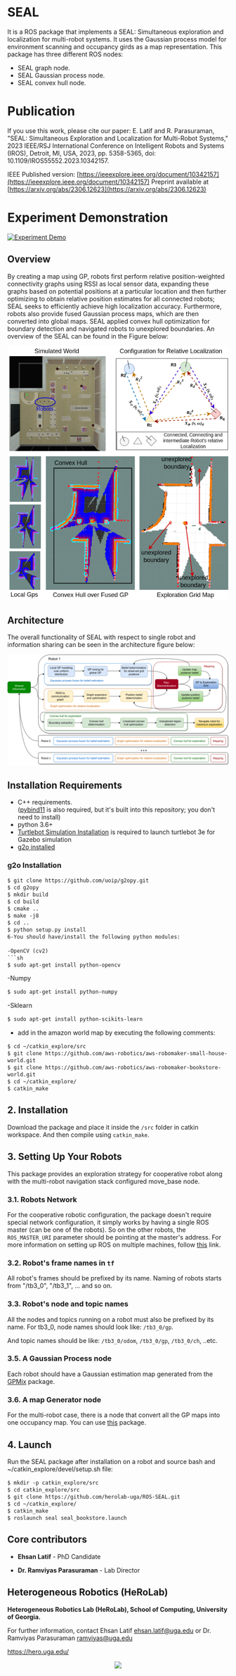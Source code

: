 # SEAL
It is a ROS package that implements a SEAL: Simultaneous exploration and localization for multi-robot systems. It uses the Gaussian process model for environment scanning and occupancy girds as a map representation. This package has three different ROS nodes:

  - SEAL graph node.
  - SEAL Gaussian process node.
  - SEAL convex hull node.

# Publication
If you use this work, please cite our paper:
E. Latif and R. Parasuraman, "SEAL: Simultaneous Exploration and Localization for Multi-Robot Systems," 2023 IEEE/RSJ International Conference on Intelligent Robots and Systems (IROS), Detroit, MI, USA, 2023, pp. 5358-5365, doi: 10.1109/IROS55552.2023.10342157.

IEEE Published version: [https://ieeexplore.ieee.org/document/10342157](https://ieeexplore.ieee.org/document/10342157)
Preprint available at [https://arxiv.org/abs/2306.12623](https://arxiv.org/abs/2306.12623)

# Experiment Demonstration

[![Experiment Demo](https://img.youtube.com/vi/zVUjiPdgYIg/0.jpg)](https://www.youtube.com/watch?v=zVUjiPdgYIg)



## Overview
By creating a map using GP, robots first perform relative position-weighted connectivity graphs using RSSI as local sensor data, expanding these graphs based on potential positions at a particular location and then further optimizing to obtain relative position estimates for all connected robots; SEAL seeks to efficiently achieve high localization accuracy. Furthermore, robots also provide fused Gaussian process maps, which are then converted into global maps. SEAL applied convex hull optimization for boundary detection and navigated robots to unexplored boundaries. An overview of the SEAL can be found in the Figure below:

![Overview](/images/seal_overview.png)
## Architecture
The overall functionality of SEAL with respect to single robot and information sharing can be seen in the architecture figure below:

![Overview](/images/seal_architecture_v2.png)

## Installation Requirements
* C++ requirements.   
([pybind11](https://github.com/pybind/pybind11) is also required, but it's built into this repository; you don't need to install)
* python 3.6+
* [Turtlebot Simulation Installation](http://wiki.ros.org/turtlebot/Tutorials/indigo/Turtlebot%20Installation#Installation_Types) is required to launch turtlebot 3e for Gazebo simulation
* [g2o installed](https://github.com/uoip/g2opy.git)

### g2o Installation
```
$ git clone https://github.com/uoip/g2opy.git
$ cd g2opy
$ mkdir build
$ cd build
$ cmake ..
$ make -j8
$ cd ..
$ python setup.py install
6-You should have/install the following python modules:

-OpenCV (cv2)
```sh
$ sudo apt-get install python-opencv
```
-Numpy
```sh
$ sudo apt-get install python-numpy
```
-Sklearn
```sh
$ sudo apt-get install python-scikits-learn
```
- add in the amazon world map by executing the following comments:
```
$ cd ~/catkin_explore/src
$ git clone https://github.com/aws-robotics/aws-robomaker-small-house-world.git
$ git clone https://github.com/aws-robotics/aws-robomaker-bookstore-world.git
$ cd ~/catkin_explore/
$ catkin_make
```

## 2. Installation
Download the package and place it inside the ```/src``` folder in catkin workspace. And then compile using ```catkin_make```.

## 3. Setting Up Your Robots
This package provides an exploration strategy for cooperative robot along with the multi-robot navigation stack configured move_base node.

### 3.1. Robots Network
For the cooperative robotic configuration, the package doesn't require special network configuration, it simply works by having a single ROS master (can be one of the robots). So on the other robots, the ```ROS_MASTER_URI``` parameter should be pointing at the master's address. 
For more information on setting up ROS on multiple machines, follow [this](http://wiki.ros.org/ROS/NetworkSetup) link.

### 3.2. Robot's frame names in ```tf```
All robot's frames should be prefixed by its name. Naming of robots starts from "/tb3_0", "/tb3_1", ... and so on.

### 3.3. Robot's node and topic names
All the nodes and topics running on a robot must also be prefixed by its name. For tb3_0, node names should look like:  ```/tb3_0/gp```.

And topic names should be like: ```/tb3_0/odom```,  ```/tb3_0/gp```,  ```/tb3_0/ch```, ..etc.


### 3.5. A Gaussian Process node
Each robot should have a Gaussian estimation map generated from the [GPMix](https://github.com/yangggzhang/Heterogeneous-Multi-Robot-Adaptive-Sampling.git) package.

### 3.6. A map Generator node
For the multi-robot case, there is a node that convert all the GP maps into one occupancy map. You can use [this](http://wiki.ros.org/multirobot_map_merge) package.

## 4. Launch
Run the SEAL package after installation on a robot and source bash and ~/catkin_explore/devel/setup.sh file:
```
$ mkdir -p catkin_explore/src
$ cd catkin_explore/src
$ git clone https://github.com/herolab-uga/ROS-SEAL.git
$ cd ~/catkin_explore/
$ catkin_make
$ roslaunch seal seal_bookstore.launch
```


## Core contributors

* **Ehsan Latif** - PhD Candidate

* **Dr. Ramviyas Parasuraman** - Lab Director


## Heterogeneous Robotics (HeRoLab)

**Heterogeneous Robotics Lab (HeRoLab), School of Computing, University of Georgia.** 

For further information, contact Ehsan Latif ehsan.latif@uga.edu or Dr. Ramviyas Parasuraman ramviyas@uga.edu

https://hero.uga.edu/

<p align="center">
<img src="http://hero.uga.edu/wp-content/uploads/2021/04/herolab_newlogo_whitebg.png" width="300">
</p>
